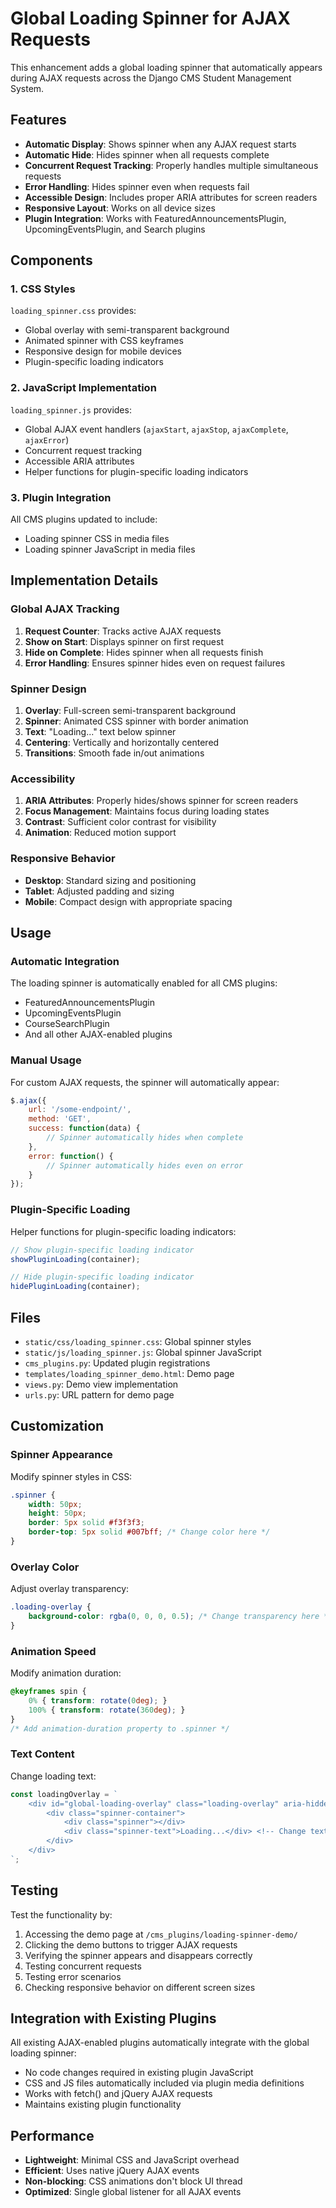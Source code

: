 # Global Loading Spinner for AJAX Requests

This enhancement adds a global loading spinner that automatically appears during AJAX requests across the Django CMS Student Management System.

## Features

- **Automatic Display**: Shows spinner when any AJAX request starts
- **Automatic Hide**: Hides spinner when all requests complete
- **Concurrent Request Tracking**: Properly handles multiple simultaneous requests
- **Error Handling**: Hides spinner even when requests fail
- **Accessible Design**: Includes proper ARIA attributes for screen readers
- **Responsive Layout**: Works on all device sizes
- **Plugin Integration**: Works with FeaturedAnnouncementsPlugin, UpcomingEventsPlugin, and Search plugins

## Components

### 1. CSS Styles
`loading_spinner.css` provides:
- Global overlay with semi-transparent background
- Animated spinner with CSS keyframes
- Responsive design for mobile devices
- Plugin-specific loading indicators

### 2. JavaScript Implementation
`loading_spinner.js` provides:
- Global AJAX event handlers (`ajaxStart`, `ajaxStop`, `ajaxComplete`, `ajaxError`)
- Concurrent request tracking
- Accessible ARIA attributes
- Helper functions for plugin-specific loading indicators

### 3. Plugin Integration
All CMS plugins updated to include:
- Loading spinner CSS in media files
- Loading spinner JavaScript in media files

## Implementation Details

### Global AJAX Tracking
1. **Request Counter**: Tracks active AJAX requests
2. **Show on Start**: Displays spinner on first request
3. **Hide on Complete**: Hides spinner when all requests finish
4. **Error Handling**: Ensures spinner hides even on request failures

### Spinner Design
1. **Overlay**: Full-screen semi-transparent background
2. **Spinner**: Animated CSS spinner with border animation
3. **Text**: "Loading..." text below spinner
4. **Centering**: Vertically and horizontally centered
5. **Transitions**: Smooth fade in/out animations

### Accessibility
1. **ARIA Attributes**: Properly hides/shows spinner for screen readers
2. **Focus Management**: Maintains focus during loading states
3. **Contrast**: Sufficient color contrast for visibility
4. **Animation**: Reduced motion support

### Responsive Behavior
- **Desktop**: Standard sizing and positioning
- **Tablet**: Adjusted padding and sizing
- **Mobile**: Compact design with appropriate spacing

## Usage

### Automatic Integration
The loading spinner is automatically enabled for all CMS plugins:
- FeaturedAnnouncementsPlugin
- UpcomingEventsPlugin
- CourseSearchPlugin
- And all other AJAX-enabled plugins

### Manual Usage
For custom AJAX requests, the spinner will automatically appear:
```javascript
$.ajax({
    url: '/some-endpoint/',
    method: 'GET',
    success: function(data) {
        // Spinner automatically hides when complete
    },
    error: function() {
        // Spinner automatically hides even on error
    }
});
```

### Plugin-Specific Loading
Helper functions for plugin-specific loading indicators:
```javascript
// Show plugin-specific loading indicator
showPluginLoading(container);

// Hide plugin-specific loading indicator
hidePluginLoading(container);
```

## Files

- `static/css/loading_spinner.css`: Global spinner styles
- `static/js/loading_spinner.js`: Global spinner JavaScript
- `cms_plugins.py`: Updated plugin registrations
- `templates/loading_spinner_demo.html`: Demo page
- `views.py`: Demo view implementation
- `urls.py`: URL pattern for demo page

## Customization

### Spinner Appearance
Modify spinner styles in CSS:
```css
.spinner {
    width: 50px;
    height: 50px;
    border: 5px solid #f3f3f3;
    border-top: 5px solid #007bff; /* Change color here */
}
```

### Overlay Color
Adjust overlay transparency:
```css
.loading-overlay {
    background-color: rgba(0, 0, 0, 0.5); /* Change transparency here */
}
```

### Animation Speed
Modify animation duration:
```css
@keyframes spin {
    0% { transform: rotate(0deg); }
    100% { transform: rotate(360deg); }
}
/* Add animation-duration property to .spinner */
```

### Text Content
Change loading text:
```javascript
const loadingOverlay = `
    <div id="global-loading-overlay" class="loading-overlay" aria-hidden="true">
        <div class="spinner-container">
            <div class="spinner"></div>
            <div class="spinner-text">Loading...</div> <!-- Change text here -->
        </div>
    </div>
`;
```

## Testing

Test the functionality by:
1. Accessing the demo page at `/cms_plugins/loading-spinner-demo/`
2. Clicking the demo buttons to trigger AJAX requests
3. Verifying the spinner appears and disappears correctly
4. Testing concurrent requests
5. Testing error scenarios
6. Checking responsive behavior on different screen sizes

## Integration with Existing Plugins

All existing AJAX-enabled plugins automatically integrate with the global loading spinner:
- No code changes required in existing plugin JavaScript
- CSS and JS files automatically included via plugin media definitions
- Works with fetch() and jQuery AJAX requests
- Maintains existing plugin functionality

## Performance

- **Lightweight**: Minimal CSS and JavaScript overhead
- **Efficient**: Uses native jQuery AJAX events
- **Non-blocking**: CSS animations don't block UI thread
- **Optimized**: Single global listener for all AJAX events